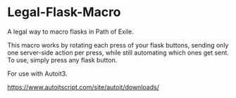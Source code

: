 # Legal-Flask-Macro
A legal way to macro flasks in Path of Exile.

This macro works by rotating each press of your flask buttons, sending only one server-side action per press, while still automating which ones get sent. To use, simply press any flask button.

For use with Autoit3.

https://www.autoitscript.com/site/autoit/downloads/
